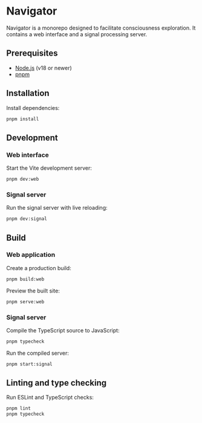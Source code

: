 # Navigator

Navigator is a monorepo designed to facilitate consciousness exploration. It contains a web interface and a signal processing server.

## Prerequisites

- [Node.js](https://nodejs.org/) (v18 or newer)
- [pnpm](https://pnpm.io/)

## Installation

Install dependencies:

```bash
pnpm install
```

## Development

### Web interface

Start the Vite development server:

```bash
pnpm dev:web
```

### Signal server

Run the signal server with live reloading:

```bash
pnpm dev:signal
```

## Build

### Web application

Create a production build:

```bash
pnpm build:web
```

Preview the built site:

```bash
pnpm serve:web
```

### Signal server

Compile the TypeScript source to JavaScript:

```bash
pnpm typecheck
```

Run the compiled server:

```bash
pnpm start:signal
```

## Linting and type checking

Run ESLint and TypeScript checks:

```bash
pnpm lint
pnpm typecheck
```

